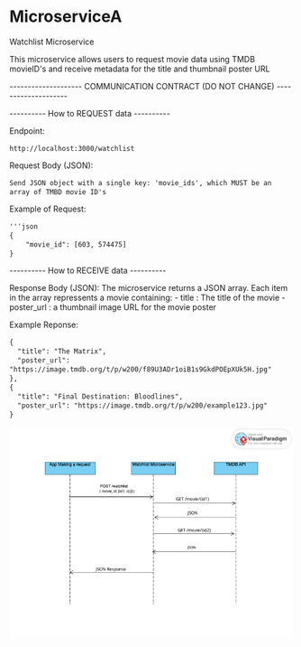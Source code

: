 # MicroserviceA
Watchlist Microservice

This microservice allows users to request movie data using TMDB movieID's and receive metadata for the title and thumbnail poster URL


-------------------- COMMUNICATION CONTRACT (DO NOT CHANGE) --------------------


---------- How to REQUEST data ----------

Endpoint:

    http://localhost:3000/watchlist

Request Body (JSON):

    Send JSON object with a single key: 'movie_ids', which MUST be an array of TMBD movie ID's

Example of Request:

    '''json
    {
        "movie_id": [603, 574475] 
    }


---------- How to RECEIVE data ----------

Response Body (JSON):
    The microservice returns a JSON array. Each item in the array repressents a movie containing:
        - title : The title of the movie
        - poster_url : a thumbnail image URL for the movie poster

Example Reponse:
    
    {
      "title": "The Matrix",
      "poster_url": "https://image.tmdb.org/t/p/w200/f89U3ADr1oiB1s9GkdPOEpXUk5H.jpg"
    },
    {
      "title": "Final Destination: Bloodlines",
      "poster_url": "https://image.tmdb.org/t/p/w200/example123.jpg"
    }
    



![UML Sequence Diagram](./UML2.png)
